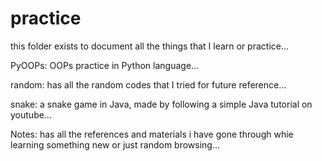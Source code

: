 # practice

this folder exists to document all the things that I learn or practice...

PyOOPs: OOPs practice in Python language...

random: has all the random codes that I tried for future reference...

snake: a snake game in Java, made by following a simple Java tutorial on youtube...

Notes: has all the references and materials i have gone through whie learning something new or just random browsing...
